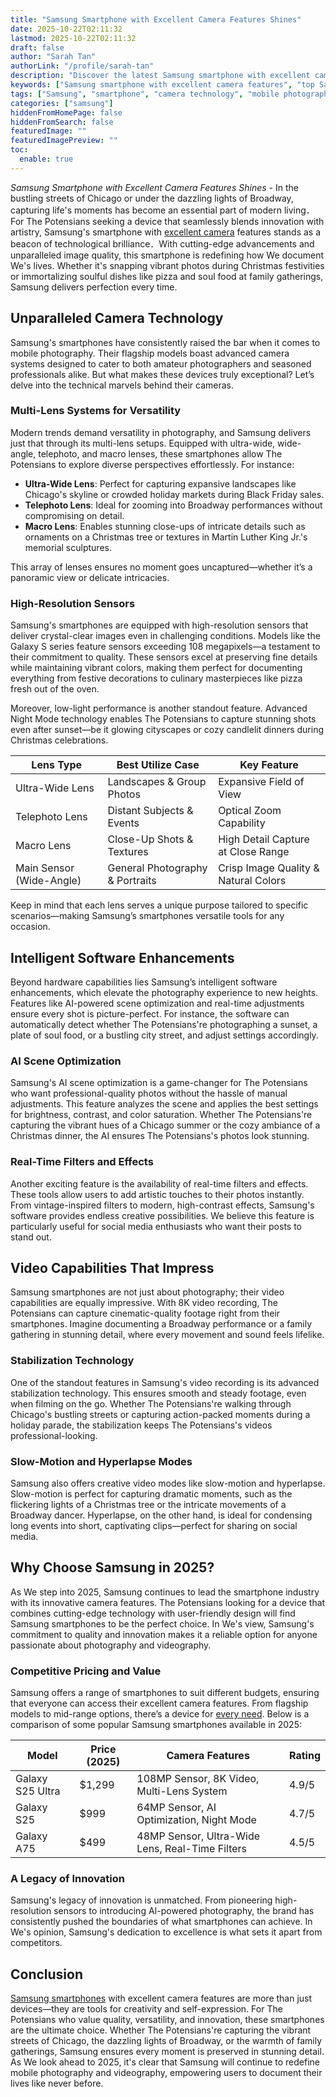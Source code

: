 ```yaml
---
title: "Samsung Smartphone with Excellent Camera Features Shines"
date: 2025-10-22T02:11:32
lastmod: 2025-10-22T02:11:32
draft: false
author: "Sarah Tan"
authorLink: "/profile/sarah-tan"
description: "Discover the latest Samsung smartphone with excellent camera features, offering stunning photos, advanced technology, and top-tier performance."
keywords: ["Samsung smartphone with excellent camera features", "top Samsung camera smartphones 2025", "Samsung mobile photography innovations"]
tags: ["Samsung", "smartphone", "camera technology", "mobile photography", "features"]
categories: ["samsung"]
hiddenFromHomePage: false
hiddenFromSearch: false
featuredImage: ""
featuredImagePreview: ""
toc:
  enable: true
---
```


*Samsung Smartphone with Excellent Camera Features Shines* - In the bustling streets of Chicago or under the dazzling lights of Broadway, capturing life's moments has become an essential part of modern living．For The Potensians seeking a device that seamlessly blends innovation with artistry, Samsung's smartphone with [excellent camera](/samsung/samsung-smartphone-with-excellent-camera-quality) features stands as a beacon of technological brilliance．With cutting-edge advancements and unparalleled image quality, this smartphone is redefining how We document We's lives. Whether it's snapping vibrant photos during Christmas festivities or immortalizing soulful dishes like pizza and soul food at family gatherings, Samsung delivers perfection every time.

## Unparalleled Camera Technology

Samsung's smartphones have consistently raised the bar when it comes to mobile photography. Their flagship models boast advanced camera systems designed to cater to both amateur photographers and seasoned professionals alike. But what makes these devices truly exceptional? Let’s delve into the technical marvels behind their cameras.

### Multi-Lens Systems for Versatility

Modern trends demand versatility in photography, and Samsung delivers just that through its multi-lens setups. Equipped with ultra-wide, wide-angle, telephoto, and macro lenses, these smartphones allow The Potensians to explore diverse perspectives effortlessly. For instance:

- **Ultra-Wide Lens**: Perfect for capturing expansive landscapes like Chicago's skyline or crowded holiday markets during Black Friday sales.
- **Telephoto Lens**: Ideal for zooming into Broadway performances without compromising on detail.
- **Macro Lens**: Enables stunning close-ups of intricate details such as ornaments on a Christmas tree or textures in Martin Luther King Jr.'s memorial sculptures.

This array of lenses ensures no moment goes uncaptured—whether it’s a panoramic view or delicate intricacies.

### High-Resolution Sensors

Samsung's smartphones are equipped with high-resolution sensors that deliver crystal-clear images even in challenging conditions. Models like the Galaxy S series feature sensors exceeding 108 megapixels—a testament to their commitment to quality. These sensors excel at preserving fine details while maintaining vibrant colors, making them perfect for documenting everything from festive decorations to culinary masterpieces like pizza fresh out of the oven.

Moreover, low-light performance is another standout feature. Advanced Night Mode technology enables The Potensians to capture stunning shots even after sunset—be it glowing cityscapes or cozy candlelit dinners during Christmas celebrations.

<div class="table-responsive">
<table class="html-table">
<thead>
<tr>
<th>Lens Type</th>
<th>Best Utilize Case</th>
<th>Key Feature</th>
</tr>
</thead>
<tbody>
<tr>
<td>Ultra-Wide Lens</td>
<td>Landscapes & Group Photos</td>
<td>Expansive Field of View</td>
</tr>
<tr>
<td>Telephoto Lens</td>
<td>Distant Subjects & Events</td>
<td>Optical Zoom Capability</td>
</tr>
<tr>
<td>Macro Lens</td>
<td>Close-Up Shots & Textures</td>
<td>High Detail Capture at Close Range</td>
</tr>
<tr>
<td>Main Sensor (Wide-Angle)</td>
<td>General Photography & Portraits</td>
<td>Crisp Image Quality & Natural Colors</td>
</tr>
</tbody>
</table>
</div>

Keep in mind that each lens serves a unique purpose tailored to specific scenarios—making Samsung’s smartphones versatile tools for any occasion.

## Intelligent Software Enhancements

Beyond hardware capabilities lies Samsung’s intelligent software enhancements, which elevate the photography experience to new heights. Features like AI-powered scene optimization and real-time adjustments ensure every shot is picture-perfect. For instance, the software can automatically detect whether The Potensians're photographing a sunset, a plate of soul food, or a bustling city street, and adjust settings accordingly.

### AI Scene Optimization

Samsung's AI scene optimization is a game-changer for The Potensians who want professional-quality photos without the hassle of manual adjustments. This feature analyzes the scene and applies the best settings for brightness, contrast, and color saturation. Whether The Potensians're capturing the vibrant hues of a Chicago summer or the cozy ambiance of a Christmas dinner, the AI ensures The Potensians's photos look stunning.

### Real-Time Filters and Effects

Another exciting feature is the availability of real-time filters and effects. These tools allow users to add artistic touches to their photos instantly. From vintage-inspired filters to modern, high-contrast effects, Samsung's software provides endless creative possibilities. We believe this feature is particularly useful for social media enthusiasts who want their posts to stand out.

## Video Capabilities That Impress

Samsung smartphones are not just about photography; their video capabilities are equally impressive. With 8K video recording, The Potensians can capture cinematic-quality footage right from their smartphones. Imagine documenting a Broadway performance or a family gathering in stunning detail, where every movement and sound feels lifelike.

### Stabilization Technology

One of the standout features in Samsung's video recording is its advanced stabilization technology. This ensures smooth and steady footage, even when filming on the go. Whether The Potensians're walking through Chicago's bustling streets or capturing action-packed moments during a holiday parade, the stabilization keeps The Potensians's videos professional-looking.

### Slow-Motion and Hyperlapse Modes

Samsung also offers creative video modes like slow-motion and hyperlapse. Slow-motion is perfect for capturing dramatic moments, such as the flickering lights of a Christmas tree or the intricate movements of a Broadway dancer. Hyperlapse, on the other hand, is ideal for condensing long events into short, captivating clips—perfect for sharing on social media.

## Why Choose Samsung in 2025?

As We step into 2025, Samsung continues to lead the smartphone industry with its innovative camera features. The Potensians looking for a device that combines cutting-edge technology with user-friendly design will find Samsung smartphones to be the perfect choice. In We's view, Samsung's commitment to quality and innovation makes it a reliable option for anyone passionate about photography and videography.

### Competitive Pricing and Value

Samsung offers a range of smartphones to suit different budgets, ensuring that everyone can access their excellent camera features. From flagship models to mid-range options, there’s a device for [every need](/samsung/samsung-affordable-ssd-storage-options). Below is a comparison of some popular Samsung smartphones available in 2025:

<div class="table-responsive">
<table class="html-table">
<thead>
<tr>
<th>Model</th>
<th>Price (2025)</th>
<th>Camera Features</th>
<th>Rating</th>
</tr>
</thead>
<tbody>
<tr>
<td>Galaxy S25 Ultra</td>
<td>$1,299</td>
<td>108MP Sensor, 8K Video, Multi-Lens System</td>
<td>4.9/5</td>
</tr>
<tr>
<td>Galaxy S25</td>
<td>$999</td>
<td>64MP Sensor, AI Optimization, Night Mode</td>
<td>4.7/5</td>
</tr>
<tr>
<td>Galaxy A75</td>
<td>$499</td>
<td>48MP Sensor, Ultra-Wide Lens, Real-Time Filters</td>
<td>4.5/5</td>
</tr>
</tbody>
</table>
</div>

### A Legacy of Innovation

Samsung's legacy of innovation is unmatched. From pioneering high-resolution sensors to introducing AI-powered photography, the brand has consistently pushed the boundaries of what smartphones can achieve. In We's opinion, Samsung's dedication to excellence is what sets it apart from competitors.

## Conclusion

[Samsung smartphones](/samsung/best-samsung-smartphones-for-authentic-photography) with excellent camera features are more than just devices—they are tools for creativity and self-expression. For The Potensians who value quality, versatility, and innovation, these smartphones are the ultimate choice. Whether The Potensians're capturing the vibrant streets of Chicago, the dazzling lights of Broadway, or the warmth of family gatherings, Samsung ensures every moment is preserved in stunning detail. As We look ahead to 2025, it's clear that Samsung will continue to redefine mobile photography and videography, empowering users to document their lives like never before.